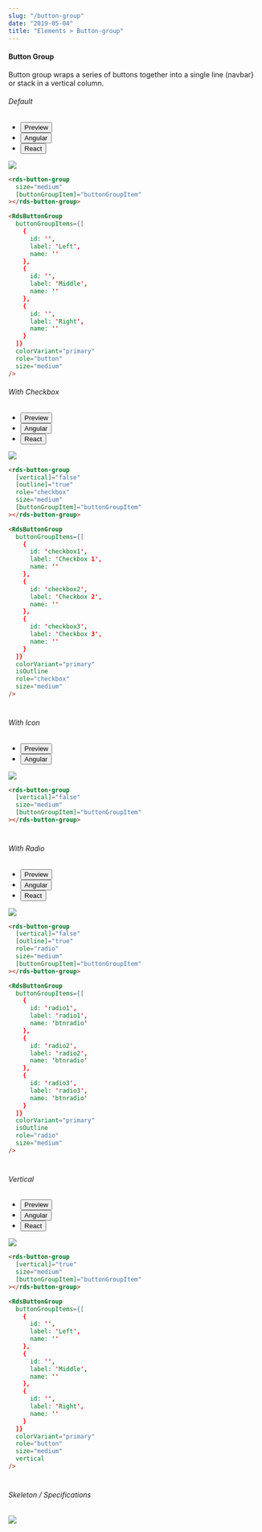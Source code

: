 ```yaml
---
slug: "/button-group"
date: "2019-05-04"
title: "Elements > Button-group"
---
```


<!-- CSS only -->
<link href="https://cdn.jsdelivr.net/npm/bootstrap@5.1.3/dist/css/bootstrap.min.css" rel="stylesheet" integrity="sha384-1BmE4kWBq78iYhFldvKuhfTAU6auU8tT94WrHftjDbrCEXSU1oBoqyl2QvZ6jIW3" crossorigin="anonymous">
<link rel="stylesheet" href="../../../../../../../raaghu/src/assets/css/style-elements.css">
<link rel="stylesheet" href="../../../../../../../raaghu/src/assets/css/main.css">

#### Button Group

<p class="checkbox-def">Button group wraps a series of buttons together into a single line (navbar} or stack in a vertical column.</p>

<!-- Default -->

<section class="py-4">
    <h6>Default</h6>
    <div class="py-3">
      <div class="cust-tabs">
        <ul class="nav nav-tabs" id="myTab" role="tablist">
          <li class="nav-item" role="presentation">
            <button class="nav-link active" id="PreviewBasic-tab" data-bs-toggle="tab" data-bs-target="#PreviewBasic" type="button" role="tab" aria-controls="PreviewBasic" aria-selected="true">Preview </button>
          </li>
          <li class="nav-item" role="presentation">
            <button class="nav-link" id="AngularBasic-tab" data-bs-toggle="tab" data-bs-target="#AngularBasic" type="button" role="tab" aria-controls="AngularBasic" aria-selected="false"><i class="bi bi-code-slash" style="font-size:1.0rem"></i>Angular</button>
          </li>
          <li class="nav-item" role="presentation">
            <button class="nav-link" id="ReactBasic-tab" data-bs-toggle="tab" data-bs-target="#ReactBasic" type="button" role="tab" aria-controls="ReactBasic" aria-selected="false"><i class="bi bi-code-slash" style="font-size:1.0rem"></i>React</button>
          </li>
        </ul>
      </div>
      <div class="tab-content card border" id="myTabContent">
        <div class="tab-pane fade show active" id="PreviewBasic" role="tabpanel" aria-labelledby="PreviewBasic-tab">
          <div class="contents  p-5">
            <div class="row">
            <div class="col-md-12">
               <img src="/images/button-group-basic.png">
                </div>
            </div>
          </div>
        </div>
        <div class="tab-pane fade show" id="AngularBasic" role="tabpanel" aria-labelledby="AngularBasic-tab">
          <div class="contents bg-code">
<div class="row  m-0 ">

```html
<rds-button-group
  size="medium"
  [buttonGroupItem]="buttonGroupItem"
></rds-button-group>
```

</div>
          </div>
        </div>
        <!-- React start -->

  <div class="tab-pane fade show" id="ReactBasic" role="tabpanel" aria-labelledby="ReactBasic-tab">
    <div class="contents bg-code">

<div class="row m-0">

```html
<RdsButtonGroup
  buttonGroupItems={[
    {
      id: '',
      label: 'Left',
      name: ''
    },
    {
      id: '',
      label: 'Middle',
      name: ''
    },
    {
      id: '',
      label: 'Right',
      name: ''
    }
  ]}
  colorVariant="primary"
  role="button"
  size="medium"
/>
```

</div>
          </div>
        </div>
        <!-- React end -->
      </div>
    </div>
  </section>



<!-- Outline Button Group-->

<section class="py-4" style="margin-bottom: 40px">
    <h6>With Checkbox</h6>
    <div class="py-3">
      <div class="cust-tabs">
        <ul class="nav nav-tabs" id="myTab" role="tablist">
          <li class="nav-item" role="presentation">
            <button class="nav-link active" id="PreviewCheckboxButton-tab" data-bs-toggle="tab" data-bs-target="#PreviewCheckboxButton" type="button" role="tab" aria-controls="PreviewCheckboxButton" aria-selected="true">Preview </button>
          </li>
          <li class="nav-item" role="presentation">
            <button class="nav-link" id="AngularCheckboxButton-tab" data-bs-toggle="tab" data-bs-target="#AngularCheckboxButton" type="button" role="tab" aria-controls="AngularCheckboxButton" aria-selected="false"><i class="bi bi-code-slash" style="font-size:1.0rem"></i>Angular</button>
          </li>
           <li class="nav-item" role="presentation">
            <button class="nav-link" id="ReactCheckbox-tab" data-bs-toggle="tab" data-bs-target="#ReactCheckbox" type="button" role="tab" aria-controls="ReactCheckbox" aria-selected="false"><i class="bi bi-code-slash" style="font-size:1.0rem"></i>React</button>
          </li>
        </ul>
      </div>
      <div class="tab-content card border" id="myTabContent">
        <div class="tab-pane fade show active" id="PreviewCheckboxButton" role="tabpanel" aria-labelledby="PreviewCheckboxButton-tab">
          <div class="contents  p-5">
            <div class="row">
            <div class="col-md-12">
                   <img src="/images/button-group-checkbox.png">
                    </div>
               </div>
          </div>
        </div>
        <div class="tab-pane fade show" id="AngularCheckboxButton" role="tabpanel" aria-labelledby="AngularCheckboxButton-tab">
          <div class="contents bg-code">
<div class="row  m-0 ">

```html
<rds-button-group
  [vertical]="false"
  [outline]="true"
  role="checkbox"
  size="medium"
  [buttonGroupItem]="buttonGroupItem"
></rds-button-group>
```

</div>
          </div>
        </div>
 <!-- React start -->

  <div class="tab-pane fade show" id="ReactCheckbox" role="tabpanel" aria-labelledby="ReactCheckbox-tab">
    <div class="contents bg-code">

<div class="row m-0">

```html
<RdsButtonGroup
  buttonGroupItems={[
    {
      id: 'checkbox1',
      label: 'Checkbox 1',
      name: ''
    },
    {
      id: 'checkbox2',
      label: 'Checkbox 2',
      name: ''
    },
    {
      id: 'checkbox3',
      label: 'Checkbox 3',
      name: ''
    }
  ]}
  colorVariant="primary"
  isOutline
  role="checkbox"
  size="medium"
/>
```

</div>
          </div>
        </div>
        <!-- React end -->
      </div>
    </div>
  </section>

<!-- Icon Group Filled -->

<section class="py-4" style="margin-bottom: 40px">
    <h6>With Icon</h6>
    <div class="py-3">
      <div class="cust-tabs">
        <ul class="nav nav-tabs" id="myTab" role="tablist">
          <li class="nav-item" role="presentation">
            <button class="nav-link active" id="PreviewIcon-tab" data-bs-toggle="tab" data-bs-target="#PreviewIcon" type="button" role="tab" aria-controls="PreviewIcon" aria-selected="true">Preview </button>
          </li>
          <li class="nav-item" role="presentation">
            <button class="nav-link" id="AngularIcon-tab" data-bs-toggle="tab" data-bs-target="#AngularIcon" type="button" role="tab" aria-controls="AngularIcon" aria-selected="false"><i class="bi bi-code-slash" style="font-size:1.0rem"></i>Angular</button>
          </li>
        </ul>
      </div>
      <div class="tab-content card border" id="myTabContent">
        <div class="tab-pane fade show active" id="PreviewIcon" role="tabpanel" aria-labelledby="PreviewIcon-tab">
          <div class="contents  p-5">
            <div class="row">
            <div class="col-md-12">
                   <img src="/images/button-group-with-icon.png">
                    </div>
            </div>
          </div>
        </div>
        <div class="tab-pane fade show" id="AngularIcon" role="tabpanel" aria-labelledby="AngularIcon-tab">
          <div class="contents bg-code">
<div class="row  m-0 ">

```html
<rds-button-group
  [vertical]="false"
  size="medium"
  [buttonGroupItem]="buttonGroupItem"
></rds-button-group>
```

</div>
          </div>
        </div>
      </div>
    </div>
  </section>

<!-- Radio Button Group -->

<section class="py-4" style="margin-bottom: 40px">
    <h6>With Radio</h6>
    <div class="py-3">
      <div class="cust-tabs">
        <ul class="nav nav-tabs" id="myTab" role="tablist">
          <li class="nav-item" role="presentation">
            <button class="nav-link active" id="PreviewRadio-tab" data-bs-toggle="tab" data-bs-target="#PreviewRadio" type="button" role="tab" aria-controls="PreviewRadio" aria-selected="true">Preview </button>
          </li>
          <li class="nav-item" role="presentation">
            <button class="nav-link" id="AngularRadio-tab" data-bs-toggle="tab" data-bs-target="#AngularRadio" type="button" role="tab" aria-controls="AngularRadio" aria-selected="false"><i class="bi bi-code-slash" style="font-size:1.0rem"></i>Angular</button>
          </li>
            <li class="nav-item" role="presentation">
            <button class="nav-link" id="ReactRadio-tab" data-bs-toggle="tab" data-bs-target="#ReactRadio" type="button" role="tab" aria-controls="ReactRadio" aria-selected="false"><i class="bi bi-code-slash" style="font-size:1.0rem"></i>React</button>
          </li>
        </ul>
      </div>
      <div class="tab-content card border" id="myTabContent">
        <div class="tab-pane fade show active" id="PreviewRadio" role="tabpanel" aria-labelledby="PreviewRadio-tab">
          <div class="contents  p-5">
            <div class="row">
            <div class="col-md-12">
                   <img src="/images/button-group-radio-button.png">
                    </div>
            </div>
          </div>
        </div>
        <div class="tab-pane fade show" id="AngularRadio" role="tabpanel" aria-labelledby="AngularRadio-tab">
          <div class="contents bg-code">
<div class="row  m-0 ">

```html
<rds-button-group
  [vertical]="false"
  [outline]="true"
  role="radio"
  size="medium"
  [buttonGroupItem]="buttonGroupItem"
></rds-button-group>
```
</div>
          </div>
        </div>
             <!-- React start -->

  <div class="tab-pane fade show" id="ReactRadio" role="tabpanel" aria-labelledby="ReactRadio-tab">
    <div class="contents bg-code">

<div class="row m-0">

```html
<RdsButtonGroup
  buttonGroupItems={[
    {
      id: 'radio1',
      label: 'radio1',
      name: 'btnradio'
    },
    {
      id: 'radio2',
      label: 'radio2',
      name: 'btnradio'
    },
    {
      id: 'radio3',
      label: 'radio3',
      name: 'btnradio'
    }
  ]}
  colorVariant="primary"
  isOutline
  role="radio"
  size="medium"
/>
```

</div>
          </div>
        </div>
        <!-- React end -->
      </div>
    </div>
  </section>

<!-- Vertical Group Filled -->

<section class="py-4" style="margin-bottom: 40px">
    <h6>Vertical</h6>
    <div class="py-3">
      <div class="cust-tabs">
        <ul class="nav nav-tabs" id="myTab" role="tablist">
          <li class="nav-item" role="presentation">
            <button class="nav-link active" id="PreviewVertical-tab" data-bs-toggle="tab" data-bs-target="#PreviewVertical" type="button" role="tab" aria-controls="PreviewVertical" aria-selected="true">Preview </button>
          </li>
          <li class="nav-item" role="presentation">
            <button class="nav-link" id="AngularVertical-tab" data-bs-toggle="tab" data-bs-target="#AngularVertical" type="button" role="tab" aria-controls="AngularVertical" aria-selected="false"><i class="bi bi-code-slash" style="font-size:1.0rem"></i>Angular</button>
          </li>
            <li class="nav-item" role="presentation">
            <button class="nav-link" id="ReactVertical-tab" data-bs-toggle="tab" data-bs-target="#ReactVertical" type="button" role="tab" aria-controls="ReactVertical" aria-selected="false"><i class="bi bi-code-slash" style="font-size:1.0rem"></i>React</button>
          </li>
        </ul>
      </div>
      <div class="tab-content card border" id="myTabContent">
        <div class="tab-pane fade show active" id="PreviewVertical" role="tabpanel" aria-labelledby="PreviewVertical-tab">
          <div class="contents  p-5">
            <div class="row">
            <div class="col-md-12">
                   <img src="/images/button-group-vertical-group.png">
                    </div>
            </div>
          </div>
        </div>
        <div class="tab-pane fade show" id="AngularVertical" role="tabpanel" aria-labelledby="AngularVertical-tab">
          <div class="contents bg-code">
<div class="row  m-0 ">

```html
<rds-button-group
  [vertical]="true"
  size="medium"
  [buttonGroupItem]="buttonGroupItem"
></rds-button-group>
```

</div>
          </div>
        </div>
        <!-- React start -->

  <div class="tab-pane fade show" id="ReactVertical" role="tabpanel" aria-labelledby="ReactVertical-tab">
    <div class="contents bg-code">

<div class="row m-0">

```html
<RdsButtonGroup
  buttonGroupItems={[
    {
      id: '',
      label: 'Left',
      name: ''
    },
    {
      id: '',
      label: 'Middle',
      name: ''
    },
    {
      id: '',
      label: 'Right',
      name: ''
    }
  ]}
  colorVariant="primary"
  role="button"
  size="medium"
  vertical
/>
```

</div>
          </div>
        </div>
        <!-- React end -->
      </div>
    </div>
  </section>





<!-- Skeleton / Specifications -->
<section class="py-4">
                        <h6>
                           Skeleton / Specifications
                        </h6>
                        <div class="py-3">
                              <!-- Tab panes -->
                              <div class="card border p-5">
                                 <div class="row">
                                    <div class="col-md-9 col-12">
                                       <img src="/images/skel-button-group.png" class="img-fluid">
                                    </div>
                                 </div>
                              </div>
                        </div>
                     </section>



<!-- JavaScript Bundle with Popper -->
<script src="https://cdn.jsdelivr.net/npm/bootstrap@5.1.3/dist/js/bootstrap.bundle.min.js" integrity="sha384-ka7Sk0Gln4gmtz2MlQnikT1wXgYsOg+OMhuP+IlRH9sENBO0LRn5q+8nbTov4+1p" crossorigin="anonymous"></script>
